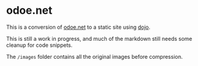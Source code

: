 # odoe.net

This is a conversion of [odoe.net](https://odoe.net) to a static site using [dojo](https://dojo.io).

This is still a work in progress, and much of the markdown still needs some cleanup for code snippets.

The `/images` folder contains all the original images before compression.
